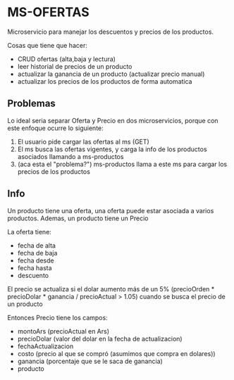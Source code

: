 # MS-OFERTAS
Microservicio para manejar los descuentos y precios de los productos.

Cosas que tiene que hacer:
- CRUD ofertas (alta,baja y lectura)
- leer historial de precios de un producto
- actualizar la ganancia de un producto (actualizar precio manual)
- actualizar los precios de los productos de forma automatica

## Problemas
Lo ideal seria separar Oferta y Precio en dos microservicios, porque con este enfoque ocurre lo siguiente:
1. El usuario pide cargar las ofertas al ms (GET)
2. El ms busca las ofertas vigentes, y carga la info de los productos asociados llamando a ms-productos
3. (aca esta el "problema?") ms-productos llama a este ms para cargar los precios de los productos

## Info
Un producto tiene una oferta, una oferta puede estar
asociada a varios productos.
Ademas, un producto tiene un Precio

La oferta tiene:
- fecha de alta
- fecha de baja
- fecha desde
- fecha hasta
- descuento

El precio se actualiza si el dolar aumento más de un 5%
(precioOrden * precioDolar * ganancia / precioActual > 1.05)
cuando se busca el precio de un producto

Entonces Precio tiene los campos:
- montoArs (precioActual en Ars)
- precioDolar (valor del dolar en la fecha de actualizacion)
- fechaActualizacion
- costo (precio al que se compró (asumimos que compra en dolares))
- ganancia (porcentaje que se le saca de ganancia)
- producto
